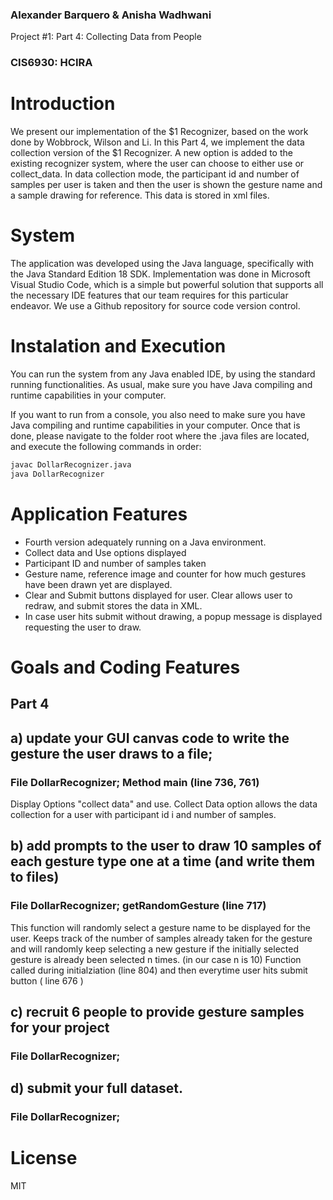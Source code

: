 ### Alexander Barquero & Anisha Wadhwani
Project #1: Part 4: Collecting Data from People
### CIS6930: HCIRA

# Introduction
We present our implementation of the $1 Recognizer, based on the work done by Wobbrock, Wilson and Li.
In this Part 4, we implement the data collection version of the $1 Recognizer. A new option is added to the existing recognizer system, where the user can choose to either use or collect_data. In data collection mode, the participant id and number of samples per user is taken and then the user is shown the gesture name and a sample drawing for reference. This data is stored in xml files. 

# System
The application was developed using the Java language, specifically with the Java Standard Edition 18 SDK. 
Implementation was done in Microsoft Visual Studio Code, which is a simple but powerful solution that supports all the necessary IDE features that our team requires for this particular endeavor.
We use a Github repository for source code version control.


# Instalation and Execution

You can run the system from any Java enabled IDE, by using the standard running functionalities. As usual, make sure you have Java compiling and runtime capabilities in your computer.

If you want to run from a console, you also need to make sure you have Java compiling and runtime capabilities in your computer. Once that is done, please navigate to the folder root where the .java files are located, and execute the following commands in order:  

```sh
javac DollarRecognizer.java
java DollarRecognizer
```

# Application Features

- Fourth version adequately running on a Java environment.
- Collect data and Use options displayed
- Participant ID and number of samples taken
- Gesture name, reference image and counter for how much gestures have been drawn yet are displayed. 
- Clear and Submit buttons displayed for user. Clear allows user to redraw, and submit stores the data in XML. 
- In case user hits submit without drawing, a popup message is displayed requesting the user to draw. 

# Goals and Coding Features

## Part 4

## a) update your GUI canvas code to write the gesture the user draws to a file;
### File DollarRecognizer; Method main (line 736, 761)
Display Options "collect data" and use.
Collect Data option allows the data collection for a user with participant id i and number of samples. 


## b) add prompts to the user to draw 10 samples of each gesture type one at a time (and write them to files)
### File DollarRecognizer; getRandomGesture (line 717)
This function will randomly select a gesture name to be displayed for the user. Keeps track of the number of samples already taken for the gesture and will randomly keep selecting a new gesture if the initially selected gesture is already been selected n times. (in our case n is 10)
Function called during initialziation (line 804) and then everytime user hits submit button ( line 676 )


## c) recruit 6 people to provide gesture samples for your project  
### File DollarRecognizer; 


## d) submit your full dataset.
### File DollarRecognizer; 


# License
MIT


